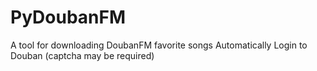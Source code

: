 # PyDoubanFM
A tool for downloading DoubanFM favorite songs
Automatically Login to Douban (captcha may be required) 
